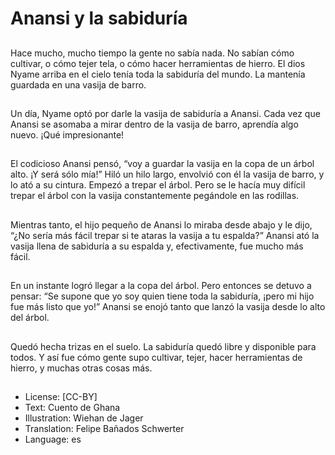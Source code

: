 # Anansi y la sabiduría

##
Hace mucho, mucho tiempo la gente no sabía nada. No sabían cómo cultivar, o cómo tejer tela, o cómo hacer herramientas de hierro. El dios Nyame arriba en el cielo tenía toda la sabiduría del mundo. La mantenía guardada en una vasija de barro.

##
Un día, Nyame optó por darle la vasija de sabiduría a Anansi. Cada vez que Anansi se asomaba a mirar dentro de la vasija de barro, aprendía algo nuevo. ¡Qué impresionante!

##
El codicioso Anansi pensó, “voy a guardar la vasija en la copa de un árbol alto. ¡Y será sólo mía!”  Hiló un hilo largo, envolvió con él la vasija de barro, y lo ató a su cintura. Empezó a trepar el árbol. Pero se le hacía muy difícil trepar el árbol con la vasija constantemente pegándole en las rodillas.

##
Mientras tanto, el hijo pequeño de Anansi lo miraba desde abajo y le dijo, “¿No sería más fácil trepar si te ataras la vasija a tu espalda?” Anansi ató la vasija llena de sabiduría a su espalda y, efectivamente, fue mucho más fácil.

##
En un instante logró llegar a la copa del árbol. Pero entonces se detuvo a pensar: “Se supone que yo soy quien tiene toda la sabiduría, ¡pero mi hijo fue más listo que yo!” Anansi se enojó tanto que lanzó la vasija desde lo alto del árbol.

##
Quedó hecha trizas en el suelo. La sabiduría quedó libre y disponible para todos. Y así fue cómo gente supo cultivar, tejer, hacer herramientas de hierro, y muchas otras cosas más.

##
* License: [CC-BY]
* Text: Cuento de Ghana
* Illustration: Wiehan de Jager
* Translation: Felipe Bañados Schwerter
* Language: es
